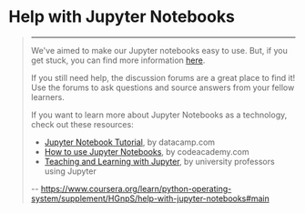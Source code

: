 # Help with Jupyter Notebooks
> 
> * * *
> 
> We've aimed to make our Jupyter notebooks easy to use. But, if you get stuck, you can find more information [here](https://learner.coursera.help/hc/en-us/articles/360004995312-Solve-problems-with-Jupyter-Notebooks).
> 
> If you still need help, the discussion forums are a great place to find it! Use the forums to ask questions and source answers from your fellow learners.
> 
> If you want to learn more about Jupyter Notebooks as a technology, check out these resources:
> 
> *   [Jupyter Notebook Tutorial](https://www.datacamp.com/community/tutorials/tutorial-jupyter-notebook), by datacamp.com
> *   [How to use Jupyter Notebooks](https://www.codecademy.com/articles/how-to-use-jupyter-notebooks), by codeacademy.com
> *   [Teaching and Learning with Jupyter](https://jupyter4edu.github.io/jupyter-edu-book/), by university professors using Jupyter
>
> -- https://www.coursera.org/learn/python-operating-system/supplement/HGnpS/help-with-jupyter-notebooks#main
